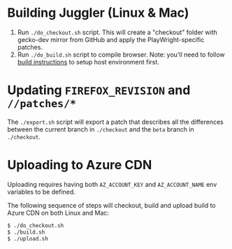 # Building Juggler (Linux & Mac)

1. Run `./do_checkout.sh` script. This will create a "checkout" folder with gecko-dev mirror from
GitHub and apply the PlayWright-specific patches.
2. Run `./do_build.sh` script to compile browser. Note: you'll need to follow [build instructions](https://developer.mozilla.org/en-US/docs/Mozilla/Developer_guide/Build_Instructions) to setup host environment first.

# Updating `FIREFOX_REVISION` and `//patches/*`

The `./export.sh` script will export a patch that describes all the differences between the current branch in `./checkout`
and the `beta` branch in `./checkout`.

# Uploading to Azure CDN

Uploading requires having both `AZ_ACCOUNT_KEY` and `AZ_ACCOUNT_NAME` env variables to be defined.

The following sequence of steps will checkout, build and upload build to Azure CDN on both Linux and Mac:

```sh
$ ./do_checkout.sh
$ ./build.sh
$ ./upload.sh
```

